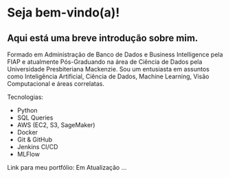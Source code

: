 # Seja bem-vindo(a)!

## Aqui está uma breve introdução sobre mim.

Formado em Administração de Banco de Dados e Business Intelligence pela FIAP e atualmente Pós-Graduando na área de Ciência de Dados pela Universidade Presbiteriana Mackenzie. Sou um entusiasta em assuntos como Inteligência Artificial, Ciência de Dados, Machine Learning, Visão Computacional e áreas correlatas.

Tecnologias:

- Python
- SQL Queries
- AWS (EC2, S3, SageMaker)
- Docker
- Git & GitHub
- Jenkins CI/CD
- MLFlow

Link para meu portfólio: Em Atualização ...


